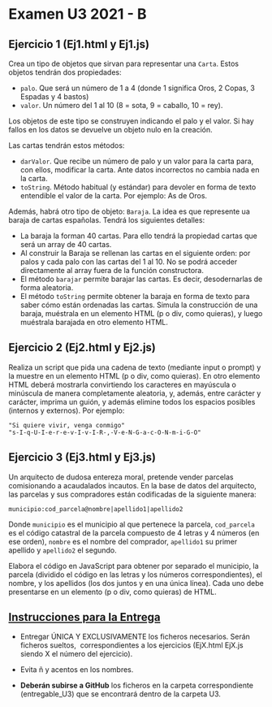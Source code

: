 # Examen U3 2021 - B

## Ejercicio 1 (Ej1.html y Ej1.js)

Crea un tipo de objetos que sirvan para representar una `Carta`. Estos objetos tendrán dos propiedades:

- `palo`. Que será un número de 1 a 4 (donde 1 significa Oros, 2 Copas, 3 Espadas y 4 bastos)
- `valor`. Un número del 1 al 10 (8 = sota, 9 = caballo, 10 = rey).
  
Los objetos de este tipo se construyen indicando el palo y el valor. Si hay fallos en los datos se devuelve un objeto nulo en la creación.

Las cartas tendrán estos métodos:

- `darValor`. Que recibe un número de palo y un valor para la carta para, con ellos, modificar la carta. Ante datos incorrectos no cambia nada en la carta.
- `toString`. Método habitual (y estándar) para devoler en forma de texto entendible el valor de la carta. Por ejemplo: As de Oros.
  
Además, habrá otro tipo de objeto: `Baraja`. La idea es que represente ua baraja de cartas españolas. Tendrá los siguientes detalles:

- La baraja la forman 40 cartas. Para ello tendrá la propiedad cartas que será un array de 40 cartas.
- Al construir la Baraja se rellenan las cartas en el siguiente orden: por palos y cada palo con las cartas del 1 al 10. No se podrá acceder directamente al array fuera de la función constructora.
- El método `barajar` permite barajar las cartas. Es decir, desodernarlas de forma aleatoria.
- El método `toString` permite obtener la baraja en forma de texto para saber cómo están ordenadas las cartas. Simula la construcción de una baraja, muéstrala en un elemento HTML (p o div, como quieras), y luego muéstrala barajada en otro elemento HTML.

## Ejercicio 2 (Ej2.html y Ej2.js)

Realiza un script que pida una cadena de texto (mediante input o prompt) y la muestre en un elemento HTML (p o div, como quieras). En otro elemento HTML deberá mostrarla convirtiendo los caracteres en mayúscula o minúscula de manera completamente aleatoria, y, además, entre carácter y carácter, imprima un guión, y además elimine todos los espacios posibles (internos y externos). Por ejemplo: 

    "Si quiere vivir, venga conmigo"
    "s-I-q-U-I-e-r-e-v-I-v-I-R-,-V-e-N-G-a-c-O-N-m-i-G-O"

## Ejercicio 3 (Ej3.html y Ej3.js)

Un arquitecto de dudosa entereza moral, pretende vender parcelas comisionando a acaudalados incautos. En la base de datos del arquitecto, las parcelas y sus compradores están codificadas de la siguiente manera: 

    municipio:cod_parcela@nombre|apellido1|apellido2

Donde `municipio` es el municipio al que pertenece la parcela, `cod_parcela` es el código catastral de la parcela compuesto de 4 letras y 4 números (en ese orden), `nombre` es el nombre del comprador, `apellido1` su primer apellido y `apellido2` el segundo.

Elabora el código en JavaScript para obtener por separado el municipio, la parcela (dividido el código en las letras y los números correspondientes), el nombre, y los apellidos (los dos juntos y en una única línea). Cada uno debe presentarse en un elemento (p o div, como quieras) de HTML.

## <ins>Instrucciones para la Entrega</ins>

- Entregar ÚNICA Y EXCLUSIVAMENTE los ficheros necesarios. Serán ficheros sueltos,  correspondientes a los ejercicios (EjX.html EjX.js siendo X el número del ejercicio).

- Evita ñ y acentos en los nombres.

- **Deberán subirse a GitHub** los ficheros en la carpeta correspondiente (entregable_U3) que se encontrará dentro de la carpeta U3.
